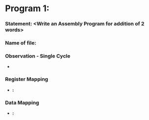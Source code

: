 # Program 1: 
### Statement: <Write an Assembly Program for addition of 2 words>

### Name of file:
<word addition.s>

### Observation - Single Cycle
- 
 
### Register Mapping
- **<Register Number Used>:** <Value stored>

### Data Mapping
- **<Memory Address>:** <Value stored>
